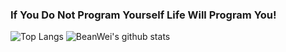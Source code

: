 ### If You Do Not Program Yourself Life Will Program You!

![Top Langs](https://github-readme-stats.vercel.app/api/top-langs/?username=BeanWei&hide=html)
![BeanWei's github stats](https://github-readme-stats.vercel.app/api?username=BeanWei&show_icons=true&count_private=true&line_height=40)

<!--
**BeanWei/BeanWei** is a ✨ _special_ ✨ repository because its `README.md` (this file) appears on your GitHub profile.

Here are some ideas to get you started:

- 🔭 I’m currently working on ...
- 🌱 I’m currently learning ...
- 👯 I’m looking to collaborate on ...
- 🤔 I’m looking for help with ...
- 💬 Ask me about ...
- 📫 How to reach me: ...
- 😄 Pronouns: ...
- ⚡ Fun fact: ...
-->
